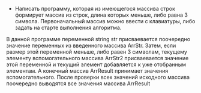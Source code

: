  * Написать программу, которая из имеющегося массива строк формирует массив из строк, длина которых меньше,
 либо равна 3 символа. Первоначальный массив можно ввести с клавиатуры, либо задать на старте выполнения алгоритма.


В данной программе переменной string str присваевается поочередно значение переменных из введенного массива ArrStr. Затем, если размер этой переменной меньше, либо равен 3 символам, текущему элементу вспомогательного массива ArrStr2 присваевается значение этой переменной и текущий элемент добавляется к уже отобранным элементам. А конечный массив ArrResult принимает значения вспомогательного. После проверки всех значений исходного массива поочередно выводятся все значения массива ArrResult
